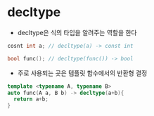 decltype
====

* decltype은 식의 타입을 알려주는 역할을 한다
```C++
cosnt int a; // decltype(a) -> const int

bool func(); // decltype(func()) -> bool
```
* 주로 사용되는 곳은 템플릿 함수에서의 반환형 결정
```C++
template <typename A, typename B>
auto func(A a, B b) -> decltype(a+b){
  return a+b;
}
```
